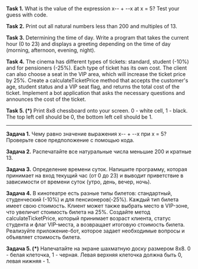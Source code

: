 **Task 1.**
What is the value of the expression
x-- + --x at x = 5?
Test your guess with code.

**Task 2.**
Print out all natural numbers less than 200 and multiples of 13.

**Task 3.**
Determining the time of day. Write a program that takes the current hour (0 to 23) and
displays a greeting depending on the time of day (morning, afternoon, evening, night).

**Task 4.**
The cinema has different types of tickets: standard, student (-10%) and for pensioners (-25%).
Each type of ticket has its own cost. The client can also choose a seat in the VIP area,
which will increase the ticket price by 25%.
Create a calculateTicketPrice method that accepts the customer's age, student status
and a VIP seat flag, and returns the total cost of the ticket.
Implement a bot application that asks the necessary questions and announces the cost of the ticket.

**Task 5. (*)**
Print 8x8 chessboard onto your screen.
0 - white cell, 1 - black.
The top left cell should be 0, the bottom left cell should be 1.

_____________________________

**Задача 1.**
Чему равно значение выражения
x-- + --x при x = 5?
Проверьте свое предположение с помощью кода.

**Задача 2.**
Распечатайте все натуральные числа меньшие 200 и кратные 13.

**Задача 3.**
Определение времени суток. Напишите программу, которая принимает на вход текущий час (от 0 до 23) и выводит приветствие в зависимости от времени суток (утро, день, вечер, ночь).

**Задача 4.**
В кинотеатре есть разные типы билетов: стандартный, студенческий (-10%) и для пенсионеров(-25%).
Каждый тип билета имеет свою стоимость. Клиент может также выбрать место в VIP-зоне,
что увеличит стоимость билета на 25%.
Создайте метод calculateTicketPrice, который принимает возраст клиента, статус студента
и флаг VIP-места, а возвращает итоговую стоимость билета.
Реализуйте приложение-бот, которое задает необходимые вопросы и объявляет стоимость билета.

**Задача 5. (*)**
Напечатайте на экране шахматную доску размером 8х8.
0 - белая клеточка, 1 - черная.
Левая верхняя клеточка должна быть 0, левая нижняя - 1. 